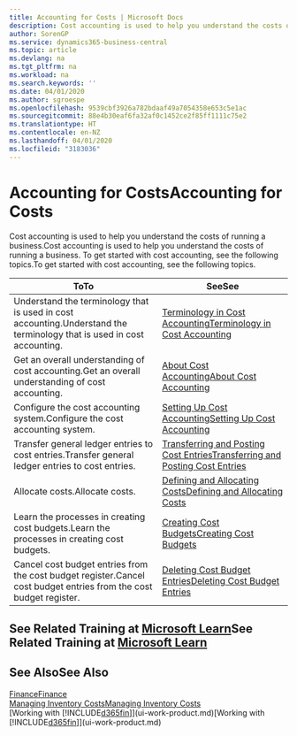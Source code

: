 ```yaml
---
title: Accounting for Costs | Microsoft Docs
description: Cost accounting is used to help you understand the costs of running a business. To get started with cost accounting, see the following topics.
author: SorenGP
ms.service: dynamics365-business-central
ms.topic: article
ms.devlang: na
ms.tgt_pltfrm: na
ms.workload: na
ms.search.keywords: ''
ms.date: 04/01/2020
ms.author: sgroespe
ms.openlocfilehash: 9539cbf3926a782bdaaf49a7054358e653c5e1ac
ms.sourcegitcommit: 88e4b30eaf6fa32af0c1452ce2f85ff1111c75e2
ms.translationtype: HT
ms.contentlocale: en-NZ
ms.lasthandoff: 04/01/2020
ms.locfileid: "3183036"
---
```

# <a name="accounting-for-costs"></a><span data-ttu-id="0f60c-104">Accounting for Costs</span><span class="sxs-lookup"><span data-stu-id="0f60c-104">Accounting for Costs</span></span>
<span data-ttu-id="0f60c-105">Cost accounting is used to help you understand the costs of running a business.</span><span class="sxs-lookup"><span data-stu-id="0f60c-105">Cost accounting is used to help you understand the costs of running a business.</span></span> <span data-ttu-id="0f60c-106">To get started with cost accounting, see the following topics.</span><span class="sxs-lookup"><span data-stu-id="0f60c-106">To get started with cost accounting, see the following topics.</span></span>  

|<span data-ttu-id="0f60c-107">To</span><span class="sxs-lookup"><span data-stu-id="0f60c-107">To</span></span>|<span data-ttu-id="0f60c-108">See</span><span class="sxs-lookup"><span data-stu-id="0f60c-108">See</span></span>|  
|--------|---------|  
|<span data-ttu-id="0f60c-109">Understand the terminology that is used in cost accounting.</span><span class="sxs-lookup"><span data-stu-id="0f60c-109">Understand the terminology that is used in cost accounting.</span></span>|[<span data-ttu-id="0f60c-110">Terminology in Cost Accounting</span><span class="sxs-lookup"><span data-stu-id="0f60c-110">Terminology in Cost Accounting</span></span>](finance-terminology-in-cost-accounting.md)|  
|<span data-ttu-id="0f60c-111">Get an overall understanding of cost accounting.</span><span class="sxs-lookup"><span data-stu-id="0f60c-111">Get an overall understanding of cost accounting.</span></span>|[<span data-ttu-id="0f60c-112">About Cost Accounting</span><span class="sxs-lookup"><span data-stu-id="0f60c-112">About Cost Accounting</span></span>](finance-about-cost-accounting.md)|  
|<span data-ttu-id="0f60c-113">Configure the cost accounting system.</span><span class="sxs-lookup"><span data-stu-id="0f60c-113">Configure the cost accounting system.</span></span>|[<span data-ttu-id="0f60c-114">Setting Up Cost Accounting</span><span class="sxs-lookup"><span data-stu-id="0f60c-114">Setting Up Cost Accounting</span></span>](finance-set-up-cost-accounting.md)|  
|<span data-ttu-id="0f60c-115">Transfer general ledger entries to cost entries.</span><span class="sxs-lookup"><span data-stu-id="0f60c-115">Transfer general ledger entries to cost entries.</span></span>|[<span data-ttu-id="0f60c-116">Transferring and Posting Cost Entries</span><span class="sxs-lookup"><span data-stu-id="0f60c-116">Transferring and Posting Cost Entries</span></span>](finance-transfer-and-post-cost-entries.md)|  
|<span data-ttu-id="0f60c-117">Allocate costs.</span><span class="sxs-lookup"><span data-stu-id="0f60c-117">Allocate costs.</span></span>|[<span data-ttu-id="0f60c-118">Defining and Allocating Costs</span><span class="sxs-lookup"><span data-stu-id="0f60c-118">Defining and Allocating Costs</span></span>](finance-define-and-allocate-costs.md)|  
|<span data-ttu-id="0f60c-119">Learn the processes in creating cost budgets.</span><span class="sxs-lookup"><span data-stu-id="0f60c-119">Learn the processes in creating cost budgets.</span></span>|[<span data-ttu-id="0f60c-120">Creating Cost Budgets</span><span class="sxs-lookup"><span data-stu-id="0f60c-120">Creating Cost Budgets</span></span>](finance-create-cost-budgets.md)|
|<span data-ttu-id="0f60c-121">Cancel cost budget entries from the cost budget register.</span><span class="sxs-lookup"><span data-stu-id="0f60c-121">Cancel cost budget entries from the cost budget register.</span></span>|[<span data-ttu-id="0f60c-122">Deleting Cost Budget Entries</span><span class="sxs-lookup"><span data-stu-id="0f60c-122">Deleting Cost Budget Entries</span></span>](finance-how-to-delete-cost-budget-entries.md)|

## <a name="see-related-training-at-microsoft-learn"></a><span data-ttu-id="0f60c-123">See Related Training at [Microsoft Learn](/learn/paths/use-cost-accounting-dynamics-365-business-central/)</span><span class="sxs-lookup"><span data-stu-id="0f60c-123">See Related Training at [Microsoft Learn](/learn/paths/use-cost-accounting-dynamics-365-business-central/)</span></span>

## <a name="see-also"></a><span data-ttu-id="0f60c-124">See Also</span><span class="sxs-lookup"><span data-stu-id="0f60c-124">See Also</span></span>  
[<span data-ttu-id="0f60c-125">Finance</span><span class="sxs-lookup"><span data-stu-id="0f60c-125">Finance</span></span>](finance.md)  
[<span data-ttu-id="0f60c-126">Managing Inventory Costs</span><span class="sxs-lookup"><span data-stu-id="0f60c-126">Managing Inventory Costs</span></span>](finance-manage-inventory-costs.md)  
<span data-ttu-id="0f60c-127">[Working with [!INCLUDE[d365fin](includes/d365fin_md.md)]](ui-work-product.md)</span><span class="sxs-lookup"><span data-stu-id="0f60c-127">[Working with [!INCLUDE[d365fin](includes/d365fin_md.md)]](ui-work-product.md)</span></span>
